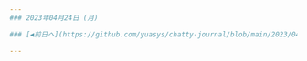 ```yaml
---
### 2023年04月24日 (月)

### [◀️前日へ](https://github.com/yuasys/chatty-journal/blob/main/2023/04/2023-04-23.md)&emsp;&emsp;&emsp;&emsp;[翌日へ▶️](https://github.com/yuasys/chatty-journal/blob/main/2023/04/2023-04-25.md)

---
```



